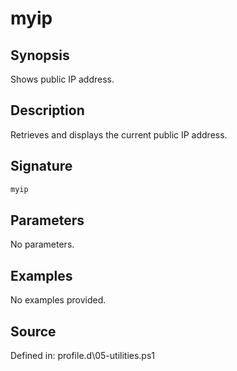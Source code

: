 # myip

## Synopsis

Shows public IP address.

## Description

Retrieves and displays the current public IP address.

## Signature

```powershell
myip
```

## Parameters

No parameters.

## Examples

No examples provided.

## Source

Defined in: profile.d\05-utilities.ps1
